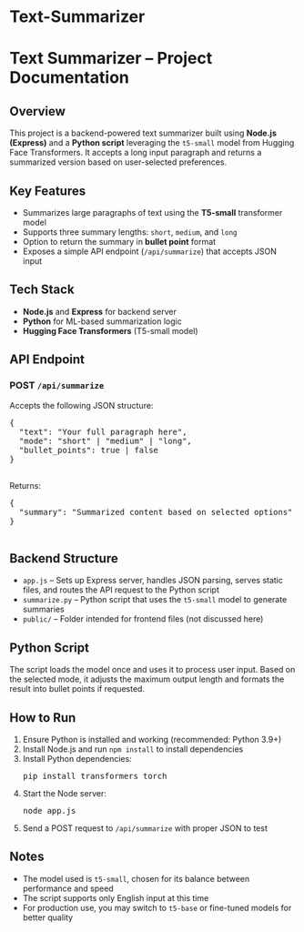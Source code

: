 # Text-Summarizer
<h1>Text Summarizer – Project Documentation</h1>

  <h2>Overview</h2>
  <p>
    This project is a backend-powered text summarizer built using <strong>Node.js (Express)</strong> and a <strong>Python script</strong> leveraging the <code>t5-small</code> model from Hugging Face Transformers.
    It accepts a long input paragraph and returns a summarized version based on user-selected preferences.
  </p>

  <h2>Key Features</h2>
  <ul>
    <li>Summarizes large paragraphs of text using the <strong>T5-small</strong> transformer model</li>
    <li>Supports three summary lengths: <code>short</code>, <code>medium</code>, and <code>long</code></li>
    <li>Option to return the summary in <strong>bullet point</strong> format</li>
    <li>Exposes a simple API endpoint (<code>/api/summarize</code>) that accepts JSON input</li>
  </ul>

  <h2>Tech Stack</h2>
  <ul>
    <li><strong>Node.js</strong> and <strong>Express</strong> for backend server</li>
    <li><strong>Python</strong> for ML-based summarization logic</li>
    <li><strong>Hugging Face Transformers</strong> (T5-small model)</li>
  </ul>

  <h2>API Endpoint</h2>
  <h3>POST <code>/api/summarize</code></h3>
  <p>Accepts the following JSON structure:</p>
  <pre>
{
  "text": "Your full paragraph here",
  "mode": "short" | "medium" | "long",
  "bullet_points": true | false
}
  </pre>

  <p>Returns:</p>
  <pre>
{
  "summary": "Summarized content based on selected options"
}
  </pre>

  <h2>Backend Structure</h2>
  <ul>
    <li><code>app.js</code> – Sets up Express server, handles JSON parsing, serves static files, and routes the API request to the Python script</li>
    <li><code>summarize.py</code> – Python script that uses the <code>t5-small</code> model to generate summaries</li>
    <li><code>public/</code> – Folder intended for frontend files (not discussed here)</li>
  </ul>

  <h2>Python Script</h2>
  <p>The script loads the model once and uses it to process user input. Based on the selected mode, it adjusts the maximum output length and formats the result into bullet points if requested.</p>

  <h2>How to Run</h2>
  <ol>
    <li>Ensure Python is installed and working (recommended: Python 3.9+)</li>
    <li>Install Node.js and run <code>npm install</code> to install dependencies</li>
    <li>Install Python dependencies:
      <pre>pip install transformers torch</pre>
    </li>
    <li>Start the Node server:
      <pre>node app.js</pre>
    </li>
    <li>Send a POST request to <code>/api/summarize</code> with proper JSON to test</li>
  </ol>

  <h2>Notes</h2>
  <ul>
    <li>The model used is <code>t5-small</code>, chosen for its balance between performance and speed</li>
    <li>The script supports only English input at this time</li>
    <li>For production use, you may switch to <code>t5-base</code> or fine-tuned models for better quality</li>
  </ul>
